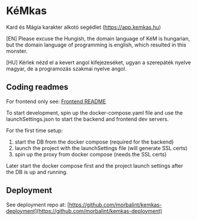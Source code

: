 # KéMkas

Kard és Mágia karakter alkotó segédlet (https://app.kemkas.hu)

\[EN] Please excuse the Hungish, the domain language of KéM is hungarian, but the domain language of programming is english, which resulted in this monster.

\[HU] Kérlek nézd el a kevert angol kifejezeséket, ugyan a szerepáték nyelve magyar, de a programozás szakmai nyelve angol.

## Coding readmes

For frontend only see: [Frontend README](./Kemkas.Web/frontend/README.md)

To start development, spin up the docker-compose.yaml file and use the launchSettings.json to start the backend and frontend dev servers.

For the first time setup:
1. start the DB from the docker compose (required for the backend)
2. launch the project with the launchSettings file (will generate SSL certs)
3. spin up the proxy from docker compose (needs the SSL certs)

Later start the docker compose first and the project launch settings after the DB is up and running. 

## Deployment

See deployment repo at: [https://github.com/morbalint/kemkas-deployment](https://github.com/morbalint/kemkas-deployment)
